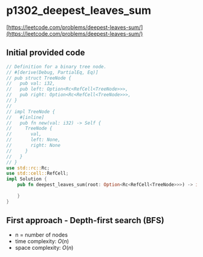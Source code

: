 # p1302_deepest_leaves_sum
[https://leetcode.com/problems/deepest-leaves-sum/](https://leetcode.com/problems/deepest-leaves-sum/)

## Initial provided code
```Rust
// Definition for a binary tree node.
// #[derive(Debug, PartialEq, Eq)]
// pub struct TreeNode {
//   pub val: i32,
//   pub left: Option<Rc<RefCell<TreeNode>>>,
//   pub right: Option<Rc<RefCell<TreeNode>>>,
// }
// 
// impl TreeNode {
//   #[inline]
//   pub fn new(val: i32) -> Self {
//     TreeNode {
//       val,
//       left: None,
//       right: None
//     }
//   }
// }
use std::rc::Rc;
use std::cell::RefCell;
impl Solution {
    pub fn deepest_leaves_sum(root: Option<Rc<RefCell<TreeNode>>>) -> i32 {
        
    }
}
```
## First approach - Depth-first search (BFS)

- n = number of nodes
- time complexity: $O(n)$
- space complexity: $O(n)$




